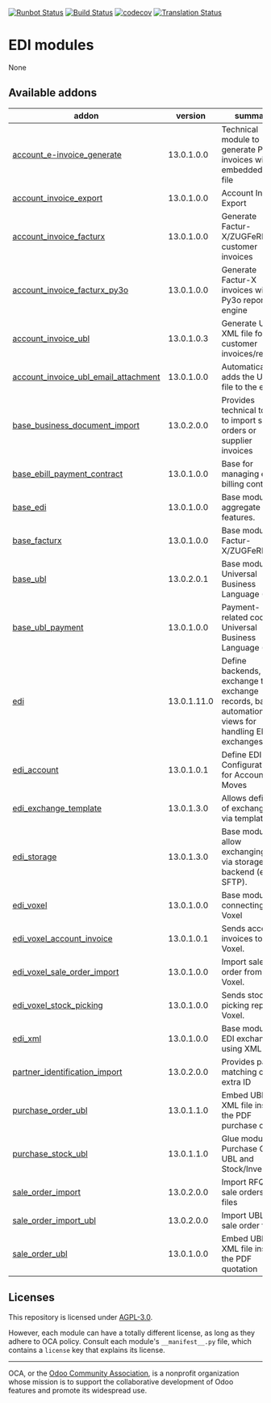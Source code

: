 [![Runbot Status](https://runbot.odoo-community.org/runbot/badge/flat/226/13.0.svg)](https://runbot.odoo-community.org/runbot/repo/github-com-oca-edi-226)
[![Build Status](https://travis-ci.com/OCA/edi.svg?branch=13.0)](https://travis-ci.com/OCA/edi)
[![codecov](https://codecov.io/gh/OCA/edi/branch/13.0/graph/badge.svg)](https://codecov.io/gh/OCA/edi)
[![Translation Status](https://translation.odoo-community.org/widgets/edi-13-0/-/svg-badge.svg)](https://translation.odoo-community.org/engage/edi-13-0/?utm_source=widget)

<!-- /!\ do not modify above this line -->

# EDI modules

None

<!-- /!\ do not modify below this line -->

<!-- prettier-ignore-start -->

[//]: # (addons)

Available addons
----------------
addon | version | summary
--- | --- | ---
[account_e-invoice_generate](account_e-invoice_generate/) | 13.0.1.0.0 | Technical module to generate PDF invoices with embedded XML file
[account_invoice_export](account_invoice_export/) | 13.0.1.0.0 | Account Invoice Export
[account_invoice_facturx](account_invoice_facturx/) | 13.0.1.0.0 | Generate Factur-X/ZUGFeRD customer invoices
[account_invoice_facturx_py3o](account_invoice_facturx_py3o/) | 13.0.1.0.0 | Generate Factur-X invoices with Py3o reporting engine
[account_invoice_ubl](account_invoice_ubl/) | 13.0.1.0.3 | Generate UBL XML file for customer invoices/refunds
[account_invoice_ubl_email_attachment](account_invoice_ubl_email_attachment/) | 13.0.1.0.0 | Automatically adds the UBL file to the email.
[base_business_document_import](base_business_document_import/) | 13.0.2.0.0 | Provides technical tools to import sale orders or supplier invoices
[base_ebill_payment_contract](base_ebill_payment_contract/) | 13.0.1.0.0 | Base for managing e-billing contracts
[base_edi](base_edi/) | 13.0.1.0.0 | Base module to aggregate EDI features.
[base_facturx](base_facturx/) | 13.0.1.0.0 | Base module for Factur-X/ZUGFeRD
[base_ubl](base_ubl/) | 13.0.2.0.1 | Base module for Universal Business Language (UBL)
[base_ubl_payment](base_ubl_payment/) | 13.0.1.0.0 | Payment-related code for Universal Business Language (UBL)
[edi](edi/) | 13.0.1.11.0 | Define backends, exchange types, exchange records, basic automation and views for handling EDI exchanges.
[edi_account](edi_account/) | 13.0.1.0.1 | Define EDI Configuration for Account Moves
[edi_exchange_template](edi_exchange_template/) | 13.0.1.3.0 | Allows definition of exchanges via templates.
[edi_storage](edi_storage/) | 13.0.1.3.0 | Base module to allow exchanging files via storage backend (eg: SFTP).
[edi_voxel](edi_voxel/) | 13.0.1.0.0 | Base module for connecting with Voxel
[edi_voxel_account_invoice](edi_voxel_account_invoice/) | 13.0.1.0.1 | Sends account invoices to Voxel.
[edi_voxel_sale_order_import](edi_voxel_sale_order_import/) | 13.0.1.0.0 | Import sale order from Voxel.
[edi_voxel_stock_picking](edi_voxel_stock_picking/) | 13.0.1.0.0 | Sends stock picking report to Voxel.
[edi_xml](edi_xml/) | 13.0.1.0.0 | Base module for EDI exchange using XML files.
[partner_identification_import](partner_identification_import/) | 13.0.2.0.0 | Provides partner matching on extra ID
[purchase_order_ubl](purchase_order_ubl/) | 13.0.1.1.0 | Embed UBL XML file inside the PDF purchase order
[purchase_stock_ubl](purchase_stock_ubl/) | 13.0.1.1.0 | Glue module for Purchase Order UBL and Stock/Inventory
[sale_order_import](sale_order_import/) | 13.0.2.0.0 | Import RFQ or sale orders from files
[sale_order_import_ubl](sale_order_import_ubl/) | 13.0.2.0.0 | Import UBL XML sale order files
[sale_order_ubl](sale_order_ubl/) | 13.0.1.0.0 | Embed UBL XML file inside the PDF quotation

[//]: # (end addons)

<!-- prettier-ignore-end -->

## Licenses

This repository is licensed under [AGPL-3.0](LICENSE).

However, each module can have a totally different license, as long as they adhere to OCA
policy. Consult each module's `__manifest__.py` file, which contains a `license` key
that explains its license.

----

OCA, or the [Odoo Community Association](http://odoo-community.org/), is a nonprofit
organization whose mission is to support the collaborative development of Odoo features
and promote its widespread use.
